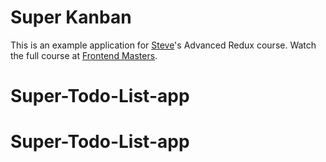 # Super Kanban

This is an example application for [Steve](https://twitter.com/stevekinney)'s Advanced Redux course. Watch the full course at [Frontend Masters](https://frontendmasters.com/courses/advanced-redux/).
# Super-Todo-List-app
# Super-Todo-List-app
